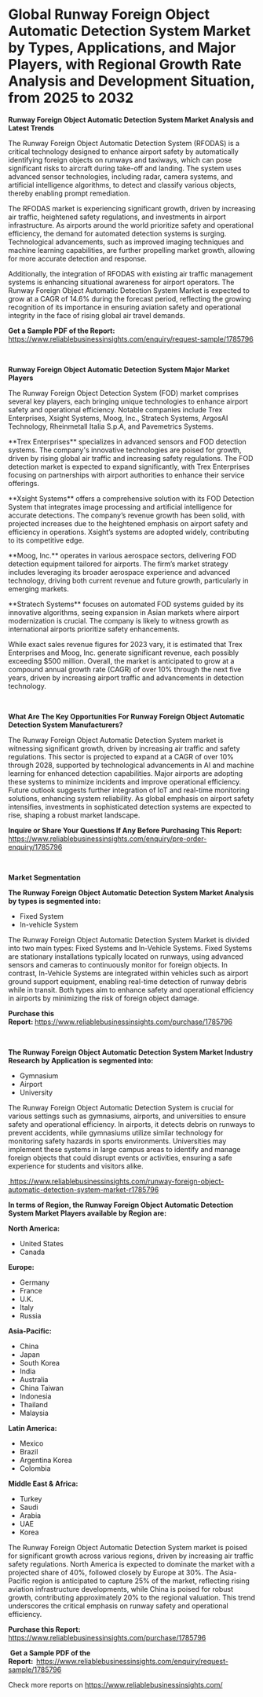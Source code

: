 <p><h1>Global Runway Foreign Object Automatic Detection System Market by Types, Applications, and Major Players, with Regional Growth Rate Analysis and Development Situation, from 2025 to 2032</h1></p><p><strong>Runway Foreign Object Automatic Detection System Market Analysis and Latest Trends</strong></p>
<p><p>The Runway Foreign Object Automatic Detection System (RFODAS) is a critical technology designed to enhance airport safety by automatically identifying foreign objects on runways and taxiways, which can pose significant risks to aircraft during take-off and landing. The system uses advanced sensor technologies, including radar, camera systems, and artificial intelligence algorithms, to detect and classify various objects, thereby enabling prompt remediation.</p><p>The RFODAS market is experiencing significant growth, driven by increasing air traffic, heightened safety regulations, and investments in airport infrastructure. As airports around the world prioritize safety and operational efficiency, the demand for automated detection systems is surging. Technological advancements, such as improved imaging techniques and machine learning capabilities, are further propelling market growth, allowing for more accurate detection and response.</p><p>Additionally, the integration of RFODAS with existing air traffic management systems is enhancing situational awareness for airport operators. The Runway Foreign Object Automatic Detection System Market is expected to grow at a CAGR of 14.6% during the forecast period, reflecting the growing recognition of its importance in ensuring aviation safety and operational integrity in the face of rising global air travel demands.</p></p>
<p><strong>Get a Sample PDF of the Report:&nbsp;</strong> <a href="https://www.reliablebusinessinsights.com/enquiry/request-sample/1785796?utm_campaign=2306&utm_medium=2&utm_source=Github&utm_content=ia&utm_term=25032025&utm_id=runway-foreign-object-automatic-detection-system">https://www.reliablebusinessinsights.com/enquiry/request-sample/1785796</a></p>
<p>&nbsp;</p>
<p><strong>Runway Foreign Object Automatic Detection System Major Market Players</strong></p>
<p><p>The Runway Foreign Object Detection System (FOD) market comprises several key players, each bringing unique technologies to enhance airport safety and operational efficiency. Notable companies include Trex Enterprises, Xsight Systems, Moog, Inc., Stratech Systems, ArgosAI Technology, Rheinmetall Italia S.p.A, and Pavemetrics Systems.</p><p>**Trex Enterprises** specializes in advanced sensors and FOD detection systems. The company's innovative technologies are poised for growth, driven by rising global air traffic and increasing safety regulations. The FOD detection market is expected to expand significantly, with Trex Enterprises focusing on partnerships with airport authorities to enhance their service offerings.</p><p>**Xsight Systems** offers a comprehensive solution with its FOD Detection System that integrates image processing and artificial intelligence for accurate detections. The company’s revenue growth has been solid, with projected increases due to the heightened emphasis on airport safety and efficiency in operations. Xsight’s systems are adopted widely, contributing to its competitive edge.</p><p>**Moog, Inc.** operates in various aerospace sectors, delivering FOD detection equipment tailored for airports. The firm’s market strategy includes leveraging its broader aerospace experience and advanced technology, driving both current revenue and future growth, particularly in emerging markets.</p><p>**Stratech Systems** focuses on automated FOD systems guided by its innovative algorithms, seeing expansion in Asian markets where airport modernization is crucial. The company is likely to witness growth as international airports prioritize safety enhancements.</p><p>While exact sales revenue figures for 2023 vary, it is estimated that Trex Enterprises and Moog, Inc. generate significant revenue, each possibly exceeding $500 million. Overall, the market is anticipated to grow at a compound annual growth rate (CAGR) of over 10% through the next five years, driven by increasing airport traffic and advancements in detection technology.</p></p>
<p>&nbsp;</p>
<p><strong>What Are The Key Opportunities For Runway Foreign Object Automatic Detection System Manufacturers?</strong></p>
<p><p>The Runway Foreign Object Automatic Detection System market is witnessing significant growth, driven by increasing air traffic and safety regulations. This sector is projected to expand at a CAGR of over 10% through 2028, supported by technological advancements in AI and machine learning for enhanced detection capabilities. Major airports are adopting these systems to minimize incidents and improve operational efficiency. Future outlook suggests further integration of IoT and real-time monitoring solutions, enhancing system reliability. As global emphasis on airport safety intensifies, investments in sophisticated detection systems are expected to rise, shaping a robust market landscape.</p></p>
<p><strong>Inquire or Share Your Questions If Any Before Purchasing This Report:</strong> <a href="https://www.reliablebusinessinsights.com/enquiry/pre-order-enquiry/1785796?utm_campaign=2306&utm_medium=2&utm_source=Github&utm_content=ia&utm_term=25032025&utm_id=runway-foreign-object-automatic-detection-system">https://www.reliablebusinessinsights.com/enquiry/pre-order-enquiry/1785796</a></p>
<p>&nbsp;</p>
<p><strong>Market Segmentation</strong></p>
<p><strong>The Runway Foreign Object Automatic Detection System Market Analysis by types is segmented into:</strong></p>
<p><ul><li>Fixed System</li><li>In-vehicle System</li></ul></p>
<p><p>The Runway Foreign Object Automatic Detection System Market is divided into two main types: Fixed Systems and In-Vehicle Systems. Fixed Systems are stationary installations typically located on runways, using advanced sensors and cameras to continuously monitor for foreign objects. In contrast, In-Vehicle Systems are integrated within vehicles such as airport ground support equipment, enabling real-time detection of runway debris while in transit. Both types aim to enhance safety and operational efficiency in airports by minimizing the risk of foreign object damage.</p></p>
<p><strong>Purchase this Report:&nbsp;</strong><a href="https://www.reliablebusinessinsights.com/purchase/1785796?utm_campaign=2306&utm_medium=2&utm_source=Github&utm_content=ia&utm_term=25032025&utm_id=runway-foreign-object-automatic-detection-system">https://www.reliablebusinessinsights.com/purchase/1785796</a></p>
<p>&nbsp;</p>
<p><strong>The Runway Foreign Object Automatic Detection System Market Industry Research by Application is segmented into:</strong></p>
<p><ul><li>Gymnasium</li><li>Airport</li><li>University</li></ul></p>
<p><p>The Runway Foreign Object Automatic Detection System is crucial for various settings such as gymnasiums, airports, and universities to ensure safety and operational efficiency. In airports, it detects debris on runways to prevent accidents, while gymnasiums utilize similar technology for monitoring safety hazards in sports environments. Universities may implement these systems in large campus areas to identify and manage foreign objects that could disrupt events or activities, ensuring a safe experience for students and visitors alike.</p></p>
<p><a href="https://www.reliablebusinessinsights.com/runway-foreign-object-automatic-detection-system-market-r1785796?utm_campaign=2306&utm_medium=2&utm_source=Github&utm_content=ia&utm_term=25032025&utm_id=runway-foreign-object-automatic-detection-system">&nbsp;https://www.reliablebusinessinsights.com/runway-foreign-object-automatic-detection-system-market-r1785796</a></p>
<p><strong>In terms of Region, the Runway Foreign Object Automatic Detection System Market Players available by Region are:</strong></p>
<p>
    <p> <strong> North America: </strong>
        <ul>
            <li>United States</li>
            <li>Canada</li>
        </ul>
        </p> 
    <p> <strong> Europe: </strong>
        <ul>
            <li>Germany</li>
            <li>France</li>
            <li>U.K.</li>
            <li>Italy</li>
            <li>Russia</li>
        </ul>
        </p> 
    <p> <strong> Asia-Pacific: </strong>
        <ul>
            <li>China</li>
            <li>Japan</li>
            <li>South Korea</li>
            <li>India</li>
            <li>Australia</li>
            <li>China Taiwan</li>
            <li>Indonesia</li>
            <li>Thailand</li>
            <li>Malaysia</li>
        </ul>
        </p> 
    <p> <strong> Latin America: </strong>
        <ul>
            <li>Mexico</li>
            <li>Brazil</li>
            <li>Argentina Korea</li>
            <li>Colombia</li>
        </ul>
        </p> 
    <p> <strong> Middle East & Africa: </strong>
        <ul>
            <li>Turkey</li>
            <li>Saudi</li>
            <li>Arabia</li>
            <li>UAE</li>
            <li>Korea</li>
        </ul>
    </p>
    </p>
<p><p>The Runway Foreign Object Automatic Detection System market is poised for significant growth across various regions, driven by increasing air traffic safety regulations. North America is expected to dominate the market with a projected share of 40%, followed closely by Europe at 30%. The Asia-Pacific region is anticipated to capture 25% of the market, reflecting rising aviation infrastructure developments, while China is poised for robust growth, contributing approximately 20% to the regional valuation. This trend underscores the critical emphasis on runway safety and operational efficiency.</p></p>
<p><strong>Purchase this Report: </strong><a href="https://www.reliablebusinessinsights.com/purchase/1785796?utm_campaign=2306&utm_medium=2&utm_source=Github&utm_content=ia&utm_term=25032025&utm_id=runway-foreign-object-automatic-detection-system">https://www.reliablebusinessinsights.com/purchase/1785796</a></p>
<p>&nbsp;<strong>Get a Sample PDF of the Report:&nbsp;&nbsp;</strong><a href="https://www.reliablebusinessinsights.com/enquiry/request-sample/1785796?utm_campaign=2306&utm_medium=2&utm_source=Github&utm_content=ia&utm_term=25032025&utm_id=runway-foreign-object-automatic-detection-system">https://www.reliablebusinessinsights.com/enquiry/request-sample/1785796</a></p>
<p><strong></strong></p>
<p>Check more reports on <a href="https://www.reliablebusinessinsights.com/?utm_campaign=2306&utm_medium=2&utm_source=Github&utm_content=ia&utm_term=25032025&utm_id=runway-foreign-object-automatic-detection-system">https://www.reliablebusinessinsights.com/</a></p>